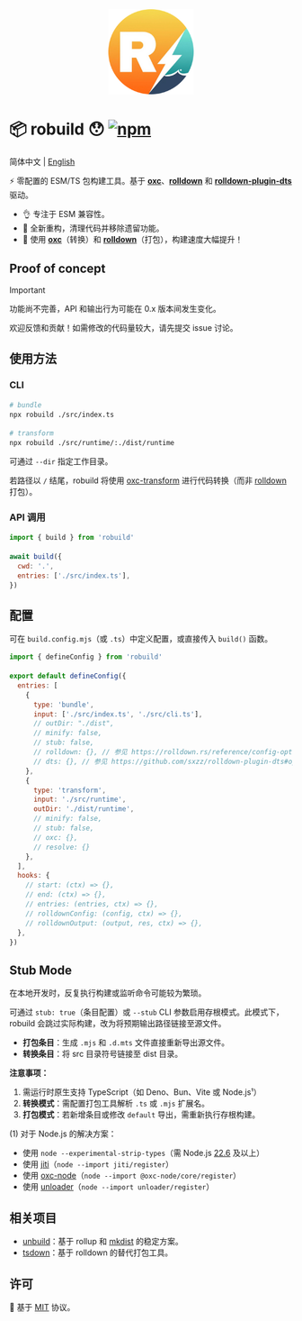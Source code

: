 <div align="center">
  <img src="./docs/public/logo.png" alt="robuild" width="30%" />
</div>

# 📦 robuild 😯 [![npm](https://img.shields.io/npm/v/robuild.svg)](https://npmjs.com/package/robuild)

简体中文 | <a href="./README-zh.md">English</a>

⚡️ 零配置的 ESM/TS 包构建工具。基于 [**oxc**](https://oxc.rs/)、[**rolldown**](https://rolldown.rs/) 和 [**rolldown-plugin-dts**](https://github.com/sxzz/rolldown-plugin-dts) 驱动。

- 👌 专注于 ESM 兼容性。
- 🌱 全新重构，清理代码并移除遗留功能。
- 🚀 使用 [**oxc**](https://oxc.rs/)（转换）和 [**rolldown**](https://rolldown.rs/)（打包），构建速度大幅提升！

## Proof of concept

> [!IMPORTANT]
>
> 功能尚不完善，API 和输出行为可能在 0.x 版本间发生变化。
>
> 欢迎反馈和贡献！如需修改的代码量较大，请先提交 issue 讨论。

## 使用方法

### CLI

```sh
# bundle
npx robuild ./src/index.ts

# transform
npx robuild ./src/runtime/:./dist/runtime
```

可通过 `--dir` 指定工作目录。

若路径以 `/` 结尾，robuild 将使用 [oxc-transform](https://www.npmjs.com/package/oxc-transform) 进行代码转换（而非 [rolldown](https://rolldown.rs/) 打包）。

### API 调用

```js
import { build } from 'robuild'

await build({
  cwd: '.',
  entries: ['./src/index.ts'],
})
```

## 配置

可在 `build.config.mjs`（或 `.ts`）中定义配置，或直接传入 `build()` 函数。

```js
import { defineConfig } from 'robuild'

export default defineConfig({
  entries: [
    {
      type: 'bundle',
      input: ['./src/index.ts', './src/cli.ts'],
      // outDir: "./dist",
      // minify: false,
      // stub: false,
      // rolldown: {}, // 参见 https://rolldown.rs/reference/config-options
      // dts: {}, // 参见 https://github.com/sxzz/rolldown-plugin-dts#options
    },
    {
      type: 'transform',
      input: './src/runtime',
      outDir: './dist/runtime',
      // minify: false,
      // stub: false,
      // oxc: {},
      // resolve: {}
    },
  ],
  hooks: {
    // start: (ctx) => {},
    // end: (ctx) => {},
    // entries: (entries, ctx) => {},
    // rolldownConfig: (config, ctx) => {},
    // rolldownOutput: (output, res, ctx) => {},
  },
})
```

## Stub Mode

在本地开发时，反复执行构建或监听命令可能较为繁琐。

可通过 `stub: true`（条目配置）或 `--stub` CLI 参数启用存根模式。此模式下，robuild 会跳过实际构建，改为将预期输出路径链接至源文件。

- **打包条目**：生成 `.mjs` 和 `.d.mts` 文件直接重新导出源文件。
- **转换条目**：将 src 目录符号链接至 dist 目录。

**注意事项：**

1. 需运行时原生支持 TypeScript（如 Deno、Bun、Vite 或 Node.js¹）
2. **转换模式**：需配置打包工具解析 `.ts` 或 `.mjs` 扩展名。
3. **打包模式**：若新增条目或修改 `default` 导出，需重新执行存根构建。

(1) 对于 Node.js 的解决方案：

- 使用 `node --experimental-strip-types`（需 Node.js [22.6](https://nodejs.org/en/blog/release/v22.6.0) 及以上）
- 使用 [jiti](https://github.com/unjs/jiti)（`node --import jiti/register`）
- 使用 [oxc-node](https://github.com/oxc-project/oxc-node)（`node --import @oxc-node/core/register`）
- 使用 [unloader](https://github.com/sxzz/unloader)（`node --import unloader/register`）

## 相关项目

- [unbuild](https://github.com/unjs/unbuild)：基于 rollup 和 [mkdist](https://github.com/unjs/mkdist) 的稳定方案。
- [tsdown](https://tsdown.dev/)：基于 rolldown 的替代打包工具。

## 许可

💛 基于 [MIT](./LICENSE) 协议。
